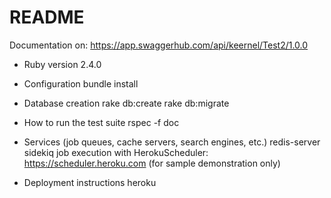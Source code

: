 # README

Documentation on:
https://app.swaggerhub.com/api/keernel/Test2/1.0.0

* Ruby version
  2.4.0

* Configuration
  bundle install

* Database creation
  rake db:create
  rake db:migrate

* How to run the test suite
  rspec -f doc

* Services (job queues, cache servers, search engines, etc.)
  redis-server
  sidekiq
  job execution with HerokuScheduler: https://scheduler.heroku.com
  (for sample demonstration only)

* Deployment instructions
  heroku
